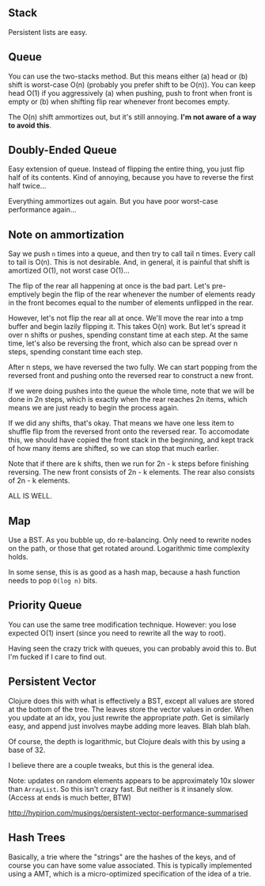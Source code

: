 ## Stack

Persistent lists are easy.

## Queue

You can use the two-stacks method. But this means either (a) head or
(b) shift is worst-case O(n) (probably you prefer shift to be
O(n)). You can keep head O(1) if you aggressively (a) when pushing,
push to front when front is empty or (b) when shifting flip rear
whenever front becomes empty.

The O(n) shift ammortizes out, but it's still annoying. **I'm not
aware of a way to avoid this**.

## Doubly-Ended Queue

Easy extension of queue. Instead of flipping the entire thing, you
just flip half of its contents. Kind of annoying, because you have to
reverse the first half twice...

Everything ammortizes out again. But you have poor worst-case
performance again...

## Note on ammortization

Say we push `n` times into a queue, and then try to call tail n
times. Every call to tail is O(n). This is not desirable. And, in
general, it is painful that shift is amortized O(1), not worst case
O(1)...

The flip of the rear all happening at once is the bad part. Let's
pre-emptively begin the flip of the rear whenever the number of
elements ready in the front becomes equal to the number of elements
unflipped in the rear.

However, let's not flip the rear all at once. We'll move the rear into
a tmp buffer and begin lazily flipping it. This takes O(n) work. But
let's spread it over n shifts or pushes, spending constant time at
each step. At the same time, let's also be reversing the front, which
also can be spread over n steps, spending constant time each step.

After n steps, we have reversed the two fully. We can start popping
from the reversed front and pushing onto the reversed rear to
construct a new front.

If we were doing pushes into the queue the whole time, note that we
will be done in 2n steps, which is exactly when the rear reaches 2n
items, which means we are just ready to begin the process again.

If we did any shifts, that's okay. That means we have one less item to
shuffle flip from the reversed front onto the reversed rear. To
accomodate this, we should have copied the front stack in the
beginning, and kept track of how many items are shifted, so we can
stop that much earlier.

Note that if there are k shifts, then we run for 2n - k steps before
finishing reversing. The new front consists of 2n - k elements. The
rear also consists of 2n - k elements.

ALL IS WELL.

## Map

Use a BST. As you bubble up, do re-balancing. Only need to rewrite
nodes on the path, or those that get rotated around. Logarithmic time
complexity holds.

In some sense, this is as good as a hash map, because a hash function
needs to pop `O(log n)` bits.

## Priority Queue

You can use the same tree modification technique. However: you lose
expected O(1) insert (since you need to rewrite all the way to root).

Having seen the crazy trick with queues, you can probably avoid this
to. But I'm fucked if I care to find out.

## Persistent Vector

Clojure does this with what is effectively a BST, except all values
are stored at the bottom of the tree. The leaves store the vector
values in order. When you update at an idx, you just rewrite the
appropriate *path*. Get is similarly easy, and append just involves
maybe adding more leaves. Blah blah blah.

Of course, the depth is logarithmic, but Clojure deals with this by
using a base of 32.

I believe there are a couple tweaks, but this is the general idea.

Note: updates on random elements appears to be approximately 10x
slower than `ArrayList`. So this isn't crazy fast. But neither is it
insanely slow. (Access at ends is much better, BTW)

http://hypirion.com/musings/persistent-vector-performance-summarised

## Hash Trees

Basically, a trie where the "strings" are the hashes of the keys, and
of course you can have some value associated. This is typically
implemented using a AMT, which is a micro-optimized specification of
the idea of a trie.
